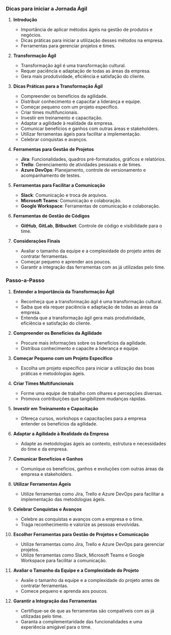 ### Dicas para iniciar a Jornada Ágil

1. **Introdução**

   - Importância de aplicar métodos ágeis na gestão de produtos e negócios.
   - Dicas práticas para iniciar a utilização desses métodos na empresa.
   - Ferramentas para gerenciar projetos e times.

2. **Transformação Ágil**

   - Transformação ágil é uma transformação cultural.
   - Requer paciência e adaptação de todas as áreas da empresa.
   - Gera mais produtividade, eficiência e satisfação do cliente.

3. **Dicas Práticas para a Transformação Ágil**

   - Compreender os benefícios da agilidade.
   - Distribuir conhecimento e capacitar a liderança e equipe.
   - Começar pequeno com um projeto específico.
   - Criar times multifuncionais.
   - Investir em treinamento e capacitação.
   - Adaptar a agilidade à realidade da empresa.
   - Comunicar benefícios e ganhos com outras áreas e stakeholders.
   - Utilizar ferramentas ágeis para facilitar a implementação.
   - Celebrar conquistas e avanços.

4. **Ferramentas para Gestão de Projetos**

   - **Jira**: Funcionalidades, quadros pré-formatados, gráficos e relatórios.
   - **Trello**: Gerenciamento de atividades pessoais e de times.
   - **Azure DevOps**: Planejamento, controle de versionamento e acompanhamento de testes.

5. **Ferramentas para Facilitar a Comunicação**

   - **Slack**: Comunicação e troca de arquivos.
   - **Microsoft Teams**: Comunicação e colaboração.
   - **Google Workspace**: Ferramentas de comunicação e colaboração.

6. **Ferramentas de Gestão de Códigos**

   - **GitHub**, **GitLab**, **Bitbucket**: Controle de código e visibilidade para o time.

7. **Considerações Finais**
   - Avaliar o tamanho da equipe e a complexidade do projeto antes de contratar ferramentas.
   - Começar pequeno e aprender aos poucos.
   - Garantir a integração das ferramentas com as já utilizadas pelo time.

### Passo-a-Passo

1. **Entender a Importância da Transformação Ágil**

   - Reconheça que a transformação ágil é uma transformação cultural.
   - Saiba que ela requer paciência e adaptação de todas as áreas da empresa.
   - Entenda que a transformação ágil gera mais produtividade, eficiência e satisfação do cliente.

2. **Compreender os Benefícios da Agilidade**

   - Procure mais informações sobre os benefícios da agilidade.
   - Distribua conhecimento e capacite a liderança e equipe.

3. **Começar Pequeno com um Projeto Específico**

   - Escolha um projeto específico para iniciar a utilização das boas práticas e metodologias ágeis.

4. **Criar Times Multifuncionais**

   - Forme uma equipe de trabalho com olhares e percepções diversas.
   - Promova contribuições que tangibilizem mudanças rápidas.

5. **Investir em Treinamento e Capacitação**

   - Ofereça cursos, workshops e capacitações para a empresa entender os benefícios da agilidade.

6. **Adaptar a Agilidade à Realidade da Empresa**

   - Adapte as metodologias ágeis ao contexto, estrutura e necessidades do time e da empresa.

7. **Comunicar Benefícios e Ganhos**

   - Comunique os benefícios, ganhos e evoluções com outras áreas da empresa e stakeholders.

8. **Utilizar Ferramentas Ágeis**

   - Utilize ferramentas como Jira, Trello e Azure DevOps para facilitar a implementação das metodologias ágeis.

9. **Celebrar Conquistas e Avanços**

   - Celebre as conquistas e avanços com a empresa e o time.
   - Traga reconhecimento e valorize as pessoas envolvidas.

10. **Escolher Ferramentas para Gestão de Projetos e Comunicação**

    - Utilize ferramentas como Jira, Trello e Azure DevOps para gerenciar projetos.
    - Utilize ferramentas como Slack, Microsoft Teams e Google Workspace para facilitar a comunicação.

11. **Avaliar o Tamanho da Equipe e a Complexidade do Projeto**

    - Avalie o tamanho da equipe e a complexidade do projeto antes de contratar ferramentas.
    - Comece pequeno e aprenda aos poucos.

12. **Garantir a Integração das Ferramentas**
    - Certifique-se de que as ferramentas são compatíveis com as já utilizadas pelo time.
    - Garanta a complementaridade das funcionalidades e uma experiência amigável para o time.
